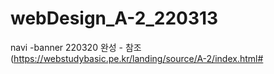 # webDesign_A-2_220313
navi -banner
220320 완성 - 참조 (https://webstudybasic.pe.kr/landing/source/A-2/index.html# 
